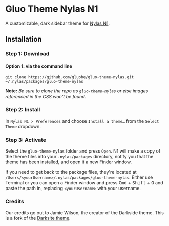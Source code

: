 # Gluo Theme Nylas N1
A customizable, dark sidebar theme for [Nylas N1](https://nylas.com/n1).

## Installation

### Step 1: Download

#### Option 1: via the command line  
`git clone https://github.com/gluobe/gluo-theme-nylas.git ~/.nylas/packages/gluo-theme-nylas`

**Note:** _Be sure to clone the repo as `gluo-theme-nylas` or else images referenced in the CSS won't be found._

### Step 2: Install
In `Nylas N1 > Preferences` and choose `Install a theme…` from the `Select Theme` dropdown.

### Step 3: Activate
Select the `gluo-theme-nylas` folder and press `Open`. N1 will make a copy of the theme files into your `.nylas/packages` directory, notify you that the theme has been installed, and open it a new Finder window.

If you need to get back to the package files, they're located at `/Users/<yourUsername>/.nylas/packages/gluo-theme-nylas`. Either use Terminal or you can open a Finder window and press <kbd>Cmd</kbd> + <kbd>Shift</kbd> + <kbd>G</kbd> and paste the path in, replacing `<yourUsername>` with your username.

### Credits

Our credits go out to Jamie Wilson, the creator of the Darkside theme. This is a fork of the [Darksite theme](http://jamiewilson.io/darkside/).
